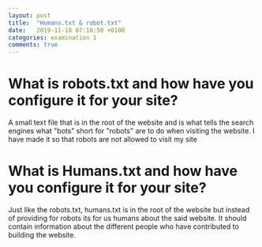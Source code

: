 ```yaml
---
layout: post
title:  "Humans.txt & robot.txt"
date:   2019-11-18 07:16:50 +0100
categories: examination 1
comments: true
---
```

# What is robots.txt and how have you configure it for your site?
A small text file that is in the root of the website and is what tells the search engines what "bots" short for "robots" are to do when visiting the website. I have made it so that robots are not allowed to visit my site  

# What is Humans.txt and how have you configure it for your site? 
Just like the robots.txt, humans.txt is in the root of the website but instead of providing for robots its for us humans about the said website. It should contain information about the different people who have contributed to building the website.